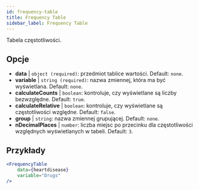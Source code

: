 ```yaml
---
id: frequency-table
title: Frequency Table
sidebar_label: Frequency Table
---
```


Tabela częstotliwości.

## Opcje

* __data__ | `object (required)`: przedmiot tablice wartości. Default: `none`.
* __variable__ | `string (required)`: nazwa zmiennej, która ma być wyświetlana. Default: `none`.
* __calculateCounts__ | `boolean`: kontroluje, czy wyświetlane są liczby bezwzględne. Default: `true`.
* __calculateRelative__ | `boolean`: kontroluje, czy wyświetlane są częstotliwości względne. Default: `false`.
* __group__ | `string`: nazwa zmiennej grupującej. Default: `none`.
* __nDecimalPlaces__ | `number`: liczba miejsc po przecinku dla częstotliwości względnych wyświetlanych w tabeli. Default: `3`.


## Przykłady

```jsx live
<FrequencyTable
    data={heartdisease} 
    variable="Drugs"
/>
```
